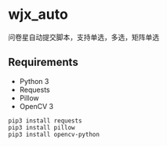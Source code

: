 # wjx_auto
问卷星自动提交脚本，支持单选，多选，矩阵单选
## Requirements
* Python 3
* Requests
* Pillow
* OpenCV 3
```
pip3 install requests
pip3 install pillow
pip3 install opencv-python
```
